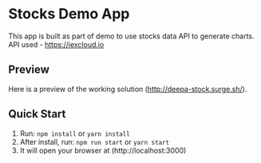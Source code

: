 # Stocks Demo App

This app is built as part of demo to use stocks data API to generate charts.
API used - https://iexcloud.io

## Preview

Here is a preview of the working solution (http://deepa-stock.surge.sh/).

## Quick Start

1.  Run: `npm install` or `yarn install`
2.  After install, run: `npm run start` or `yarn start`
3.  It will open your browser at (http://localhost:3000)
